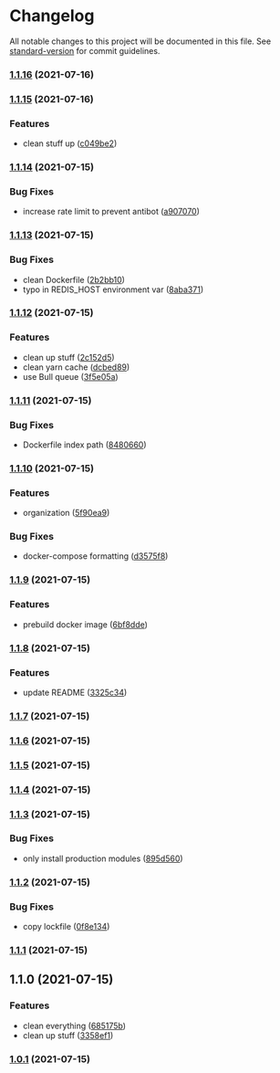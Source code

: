 # Changelog

All notable changes to this project will be documented in this file. See [standard-version](https://github.com/conventional-changelog/standard-version) for commit guidelines.

### [1.1.16](https://github.com/TurboCheetah/hentai-list/compare/v1.1.15...v1.1.16) (2021-07-16)

### [1.1.15](https://github.com/TurboCheetah/hentai-list/compare/v1.1.14...v1.1.15) (2021-07-16)


### Features

* clean stuff up ([c049be2](https://github.com/TurboCheetah/hentai-list/commit/c049be2416b8ac8846557f36c741ebf2f9bd4214))

### [1.1.14](https://github.com/TurboCheetah/hentai-list/compare/v1.1.13...v1.1.14) (2021-07-15)


### Bug Fixes

* increase rate limit to prevent antibot ([a907070](https://github.com/TurboCheetah/hentai-list/commit/a90707071673719d0ab5141c2f20bafc534688b3))

### [1.1.13](https://github.com/TurboCheetah/hentai-list/compare/v1.1.12...v1.1.13) (2021-07-15)


### Bug Fixes

* clean Dockerfile ([2b2bb10](https://github.com/TurboCheetah/hentai-list/commit/2b2bb103eea80f342244ddbc29050ef83cf83e6f))
* typo in REDIS_HOST environment var ([8aba371](https://github.com/TurboCheetah/hentai-list/commit/8aba3716d3203328150751b6697eb5b65b4e9feb))

### [1.1.12](https://github.com/TurboCheetah/hentai-list/compare/v1.1.11...v1.1.12) (2021-07-15)


### Features

* clean up stuff ([2c152d5](https://github.com/TurboCheetah/hentai-list/commit/2c152d5f4acbd0bf929fbbb833c1d74d27e10e0c))
* clean yarn cache ([dcbed89](https://github.com/TurboCheetah/hentai-list/commit/dcbed89fe1e101584f51fb31bbe34fd72fef402c))
* use Bull queue ([3f5e05a](https://github.com/TurboCheetah/hentai-list/commit/3f5e05aec0feabbf33878a67ed7e503ca4575115))

### [1.1.11](https://github.com/TurboCheetah/hentai-list/compare/v1.1.10...v1.1.11) (2021-07-15)


### Bug Fixes

* Dockerfile index path ([8480660](https://github.com/TurboCheetah/hentai-list/commit/84806609833e4313581aeac54046da0c1202fe17))

### [1.1.10](https://github.com/TurboCheetah/hentai-list/compare/v1.1.9...v1.1.10) (2021-07-15)


### Features

* organization ([5f90ea9](https://github.com/TurboCheetah/hentai-list/commit/5f90ea9c8c59461c050fded58809fb1c57d02724))


### Bug Fixes

* docker-compose formatting ([d3575f8](https://github.com/TurboCheetah/hentai-list/commit/d3575f88a4c60d9acb7f42de05bf69a1f203dbde))

### [1.1.9](https://github.com/TurboCheetah/hentai-list/compare/v1.1.8...v1.1.9) (2021-07-15)


### Features

* prebuild docker image ([6bf8dde](https://github.com/TurboCheetah/hentai-list/commit/6bf8dde0a5fb4203eaab9dc7cf0cbc37d58800f7))

### [1.1.8](https://github.com/TurboCheetah/hentai-list/compare/v1.1.7...v1.1.8) (2021-07-15)


### Features

* update README ([3325c34](https://github.com/TurboCheetah/hentai-list/commit/3325c34b653b819a94130de0b25373711bad8c00))

### [1.1.7](https://github.com/TurboCheetah/hentai-list/compare/v1.1.6...v1.1.7) (2021-07-15)

### [1.1.6](https://github.com/TurboCheetah/hentai-list/compare/v1.1.5...v1.1.6) (2021-07-15)

### [1.1.5](https://github.com/TurboCheetah/hentai-list/compare/v1.1.4...v1.1.5) (2021-07-15)

### [1.1.4](https://github.com/TurboCheetah/hentai-list/compare/v1.1.3...v1.1.4) (2021-07-15)

### [1.1.3](https://github.com/TurboCheetah/hentai-list/compare/v1.1.2...v1.1.3) (2021-07-15)


### Bug Fixes

* only install production modules ([895d560](https://github.com/TurboCheetah/hentai-list/commit/895d5609e3fd7f538e114b82dad462f827de1bb6))

### [1.1.2](https://github.com/TurboCheetah/hentai-list/compare/v1.1.1...v1.1.2) (2021-07-15)


### Bug Fixes

* copy lockfile ([0f8e134](https://github.com/TurboCheetah/hentai-list/commit/0f8e134b236ca0a028591946d499783c3519f57c))

### [1.1.1](https://github.com/TurboCheetah/hentai-list/compare/v1.1.0...v1.1.1) (2021-07-15)

## 1.1.0 (2021-07-15)


### Features

* clean everything ([685175b](https://github.com/TurboCheetah/hentai-list/commit/685175bccb2b39c667bc330f38cc3ea3b7fcc7c1))
* clean up stuff ([3358ef1](https://github.com/TurboCheetah/hentai-list/commit/3358ef1004b39629a7c94284b37f03774ceb1896))

### [1.0.1](https://github.com/TurboCheetah/hentai-list/compare/v1.2.0...v1.0.1) (2021-07-15)
